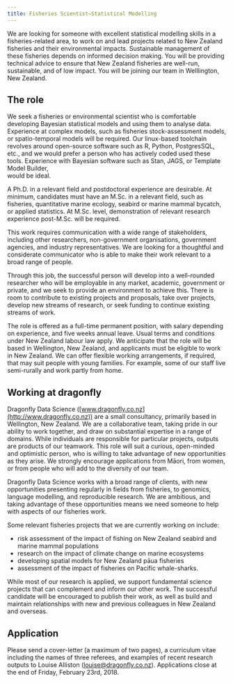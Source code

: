 ```yaml
---
title: Fisheries Scientist—Statistical Modelling
---
```

We are looking for someone with excellent statistical modelling skills in a
fisheries-related area, to work on and lead projects related to New Zealand
fisheries and their environmental impacts. Sustainable management of these
fisheries depends on informed decision making. You will be providing technical
advice to ensure that New Zealand fisheries are well-run, sustainable, and of
low impact. You will be joining our team in Welllington, New Zealand.

<!--more-->

## The role
We seek a fisheries or environmental scientist who is comfortable developing
Bayesian statistical models and using them to analyse data. Experience at complex
models, such as fisheries stock-assessment models, or spatio-temporal models 
will be required. 
Our linux-based toolchain revolves around
open-source software such as R, Python, PostgresSQL, etc., and we would prefer a
person who has actively coded used these tools.
Experience with Bayesian software such as Stan, JAGS, or Template Model Builder,  
would be ideal. 

A Ph.D. in a relevant field and postdoctoral experience are desirable.  At
minimum, candidates must have an M.Sc. in a relevant field, such as fisheries,
quantitative marine ecology, seabird or marine mammal bycatch, or applied statistics.
At M.Sc. level, demonstration of relevant research experience post-M.Sc. will be
required.

This work requires communication with a wide range of stakeholders, including
other researchers, non-government organisations, government agencies, and
industry representatives. We are looking for a thoughtful and considerate
communicator who is able to make their work relevant to a broad range of people. 

Through this job, the successful person will develop into a well-rounded
researcher who will be employable in any market, academic, government or
private, and we seek to provide an environment to achieve this. There is room to
contribute to existing projects and proposals, take over projects, develop new
streams of research, or seek funding to continue existing streams of work. 

The role is offered as a full-time permanent position, with salary depending on
experience, and five weeks annual leave. Usual terms and conditions under New
Zealand labour law apply.  We anticipate that the role will be based in
Wellington, New Zealand, and applicants must be eligible to work in New Zealand.
We can offer flexible working arrangements, if required, that may suit people
with young families. For example, some of our staff live semi-rurally and work
partly from home. 

## Working at dragonfly

Dragonfly Data Science ([www.dragonfly.co.nz](http://www.dragonfly.co.nz)) 
are a small consultancy, primarily
based in Wellington, New Zealand.  We are a collaborative team, taking pride in
our ability to work together, and draw on substantial expertise in a range of
domains. While individuals are  responsible for particular projects, outputs are
products of our teamwork.  This role will suit a curious, open-minded and
optimistic person, who is willing to take advantage of new opportunities as they
arise. We strongly encourage applications  from Māori, from women, or from
people who will add to the diversity of our team.

Dragonfly Data Science works with a broad range of clients, with new
opportunities presenting regularly in fields from fisheries, to genomics,
language modelling, and reproducible research. We are ambitious, and taking
advantage of these opportunities means we need someone to help with aspects of
our fisheries work. 

Some relevant fisheries projects that we are currently working on include:
 
- risk assessment of the impact of fishing on New Zealand seabird and marine mammal populations
- research on the impact of climate change on marine ecosystems
- developing spatial models for New Zealand pāua fisheries
- assessment of the impact of fisheries on Pacific whale-sharks.

While most of our research is applied, we support fundamental science projects
that can complement and inform our other work. The successful candidate will be
encouraged to publish their work, as well as build and maintain relationships
with new and previous colleagues in New Zealand and overseas. 


## Application

Please send a cover-letter (a maximum of two pages), a curriculum vitae including 
the names of three referees, and examples of recent research outputs to Louise Alliston
([louise@dragonfly.co.nz](mailto:louise@dragonfly.co.nz)).
Applications close at the end of Friday, February 23rd, 2018.


